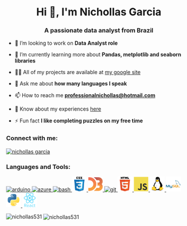<h1 align="center">Hi 👋, I'm Nichollas Garcia</h1>
<h3 align="center">A passionate data analyst from Brazil</h3>

- 🔭 I’m looking to work on **Data Analyst role**

- 🌱 I’m currently learning more about **Pandas, metplotlib and seaborn libraries**

- 👨‍💻 All of my projects are available at [my google site](https://sites.google.com/view/nichollasgarcia)

- 💬 Ask me about **how many languages I speak**

- 📫 How to reach me **professionalnichollas@hotmail.com**

- 📄 Know about my experiences [here](https://docs.google.com/document/d/1lNzxHN-zykLefnzhn1DBAlj9lFZTK430/edit?usp=drive_link&ouid=107260841767392717182&rtpof=true&sd=true)

- ⚡ Fun fact **I like completing puzzles on my free time**

<h3 align="left">Connect with me:</h3>
<p align="left">
<a href="https://linkedin.com/in/nichollas garcia" target="blank"><img align="center" src="https://raw.githubusercontent.com/rahuldkjain/github-profile-readme-generator/master/src/images/icons/Social/linked-in-alt.svg" alt="nichollas garcia" height="30" width="40" /></a>
</p>

<h3 align="left">Languages and Tools:</h3>
<p align="left"> 
  <a href="https://www.arduino.cc/" target="_blank" rel="noreferrer"> <img src="https://cdn.worldvectorlogo.com/logos/arduino-1.svg" alt="arduino" width="40" height="40" margin-left=4px/> </a> 
  <a href="https://azure.microsoft.com/en-in/" target="_blank" rel="noreferrer" margin-left=4px> <img src="https://www.vectorlogo.zone/logos/microsoft_azure/microsoft_azure-icon.svg" alt="azure" width="40" height="40" margin-left=4px/> </a> 
  <a href="https://www.gnu.org/software/bash/" target="_blank" rel="noreferrer" margin-left=4px> <img src="https://www.vectorlogo.zone/logos/gnu_bash/gnu_bash-icon.svg" alt="bash" width="40" height="40" margin-left=4px/> </a> 
  <a href="https://www.w3schools.com/css/" target="_blank" rel="noreferrer" margin-left=4px> <img src="https://raw.githubusercontent.com/devicons/devicon/master/icons/css3/css3-original-wordmark.svg" alt="css3" width="40" height="40" margin-left=4px/> </a> 
  <a href="https://d3js.org/" target="_blank" rel="noreferrer" margin-left=4px> <img src="https://raw.githubusercontent.com/devicons/devicon/master/icons/d3js/d3js-original.svg" alt="d3js" width="40" height="40" margin-left=4px/> </a> 
  <a href="https://git-scm.com/" target="_blank" rel="noreferrer margin-left=4px"> <img src="https://www.vectorlogo.zone/logos/git-scm/git-scm-icon.svg" alt="git" width="40" height="40" margin-left=4px/> </a> 
  <a href="https://www.w3.org/html/" target="_blank" rel="noreferrer margin-left=4px"> <img src="https://raw.githubusercontent.com/devicons/devicon/master/icons/html5/html5-original-wordmark.svg" alt="html5" width="40" height="40" margin-left=4px/> </a> 
  <a href="https://developer.mozilla.org/en-US/docs/Web/JavaScript" target="_blank" rel="noreferrer margin-left=4px"> <img src="https://raw.githubusercontent.com/devicons/devicon/master/icons/javascript/javascript-original.svg" alt="javascript" width="40" height="40" margin-left=4px/> </a>
  <a href="https://www.linux.org/" target="_blank" rel="noreferrer" margin-left=4px> <img src="https://raw.githubusercontent.com/devicons/devicon/master/icons/linux/linux-original.svg" alt="linux" width="40" height="40" margin-left=4px/> </a> 
  <a href="https://www.mysql.com/" target="_blank" rel="noreferrer" margin-left=4px> <img src="https://raw.githubusercontent.com/devicons/devicon/master/icons/mysql/mysql-original-wordmark.svg" alt="mysql" width="40" height="40" margin-left=4px/> </a> 
  <a href="https://www.python.org" target="_blank" rel="noreferrer"> <img src="https://raw.githubusercontent.com/devicons/devicon/master/icons/python/python-original.svg" alt="python" width="40" height="40"/> </a> 
  <a href="https://reactjs.org/" target="_blank" rel="noreferrer margin-left=4px"> <img src="https://raw.githubusercontent.com/devicons/devicon/master/icons/react/react-original-wordmark.svg" alt="react" width="40" height="40" margin-left=4px/> </a> </p>

<p><img align="left" src="https://github-readme-stats.vercel.app/api/top-langs?username=nichollas531&show_icons=true&locale=en&layout=compact" alt="nichollas531" /></p>

<p>&nbsp;<img align="center" src="https://github-readme-stats.vercel.app/api?username=nichollas531&show_icons=true&locale=en" alt="nichollas531" /></p>
